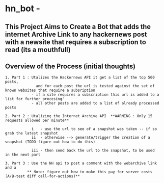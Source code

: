 # hn_bot - 
## This Project Aims to Create a Bot that adds the internet Archive Link to any hackernews post with a newsite that requires a subscription to read (its a mouthfull)

## Overview of the Process (initial thoughts)

    1. Part 1 : Utalizes the Hackernews API it get a list of the top 500 posts, 
                  and for each post the url is tested against the set of known websites that require a subsription
                - if a site requires a subscription this url is added to a list for further procesing'
                - all other posts are added to a list of already processed posts
                
    2. Part 2 : Utalizing the Internet Archive API  **WARNING : Only 15 requests allowed per minute**
                  
                i   - use the url to see of a snapshot was taken -- if so grab the latest snapshot
                ii  - otherwise --> generate/trigger the creation of a snapshot (TODO-figure out how to do this)
                
                iii - then send back the url to the snapshot, to be used in the next part
                
    3. Part 3 : Use the NH api to post a comment with the webarchive link and a 
              ** Note: figure out how to make this pay for server costs (A/B-test diff call-for-actions)** 
